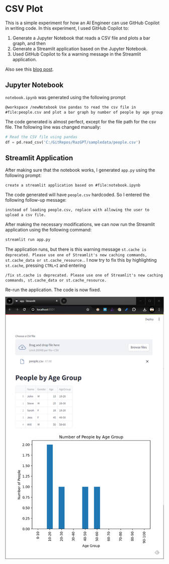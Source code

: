 # CSV Plot

This is a simple experiment for how an AI Engineer can use GitHub Copilot in writing code. In this experiment, I used GitHub Copilot to:
1. Generate a Jupyter Notebook that reads a CSV file and plots a bar graph, and then
2. Generate a Streamlit application based on the Jupyter Notebook.
3. Used GitHub Copilot to fix a warning message in the Streamlit application.

Also see this [blog post](https://raffertyuy.com/raztype/ghcp-jupyter/).

## Jupyter Notebook
`notebook.ipynb` was generated using the following prompt
```
@workspace /newNotebook Use pandas to read the csv file in #file:people.csv and plot a bar graph by number of people by age group
```

The code generated is almost perfect, except for the file path for the csv file. The following line was changed manually:
```python
# Read the CSV file using pandas
df = pd.read_csv('C:/GitRepos/RazGPT/sampledata/people.csv')
```

## Streamlit Application
After making sure that the notebook works, I generated `app.py` using the following prompt:

```
create a streamlit application based on #file:notebook.ipynb
```

The code generated will have `people.csv` hardcoded. So I entered the following follow-up message:
```
instead of loading people.csv, replace with allowing the user to upload a csv file.
```

After making the necessary modifications, we can now run the Streamlit application using the following command:
```bash
streamlit run app.py
```

The application runs, but there is this warning message `st.cache is deprecated. Please use one of Streamlit's new caching commands, st.cache_data or st.cache_resource.`. I now try to fix this by highlighting `st.cache`, pressing `CTRL+I` and entering
```
/fix st.cache is deprecated. Please use one of Streamlit's new caching commands, st.cache_data or st.cache_resource.
```

Re-run the application. The code is now fixed.

![Streamlit Application](screenshot.png)